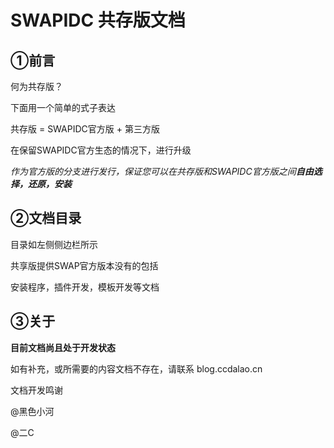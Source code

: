 <div id="Begain"></div>

# SWAPIDC 共存版文档



## ①前言

何为共存版？

下面用一个简单的式子表达

共存版 = SWAPIDC官方版 + 第三方版

在保留SWAPIDC官方生态的情况下，进行升级

*作为官方版的分支进行发行，保证您可以在共存版和SWAPIDC官方版之间**自由选择，还原，安装***



## ②文档目录

目录如左侧侧边栏所示

共享版提供SWAP官方版本没有的包括

安装程序，插件开发，模板开发等文档



## ③关于

**目前文档尚且处于开发状态** 

如有补充，或所需要的内容文档不存在，请联系 blog.ccdalao.cn

文档开发鸣谢

@黑色小河

@二C





